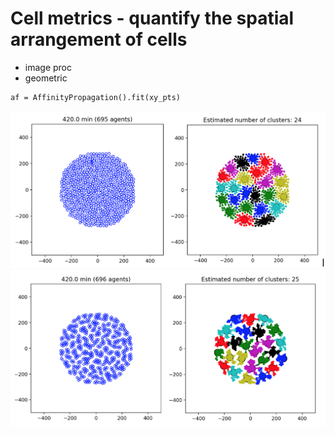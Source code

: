 # Cell metrics - quantify the spatial arrangement of cells

* image proc
* geometric

```
af = AffinityPropagation().fit(xy_pts)
```
![uniform pts](uniform.png)
![lcumpy pts](clumpy.png)
